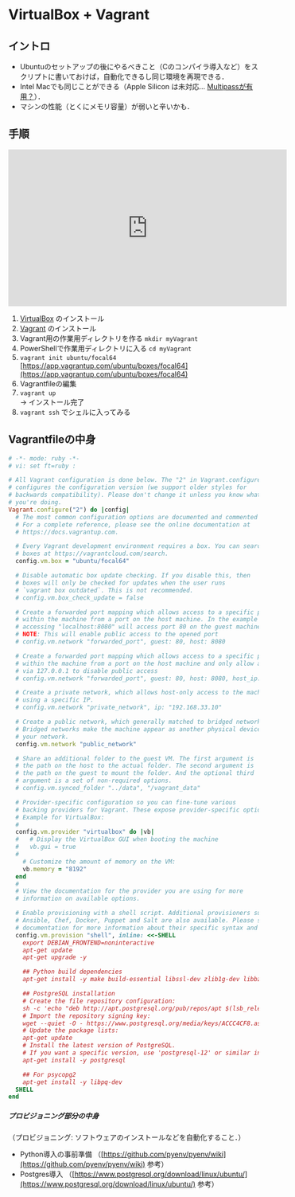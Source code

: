 # VirtualBox + Vagrant

## イントロ


- Ubuntuのセットアップの後にやるべきこと（Cのコンパイラ導入など）をスクリプトに書いておけば，自動化できるし同じ環境を再現できる．
- Intel Macでも同じことができる（Apple Silicon は未対応... [Multipassが有用？](https://b.skmoto3.com/posts/20220126-multipass-first/)）．
- マシンの性能（とくにメモリ容量）が弱いと辛いかも．


## 手順

<p class="ytubevideo"><iframe width="560" height="315" src="https://www.youtube-nocookie.com/embed/8GJrRopkoTc?rel=0" title="YouTube video player" frameborder="0" allow="accelerometer; autoplay; clipboard-write; encrypted-media; gyroscope; picture-in-picture" allowfullscreen></iframe></p>

1. [VirtualBox](https://www.virtualbox.org/) のインストール
2. [Vagrant](https://www.vagrantup.com/) のインストール
4. Vagrant用の作業用ディレクトリを作る `mkdir myVagrant`
5. PowerShellで作業用ディレクトリに入る `cd myVagrant`
6. `vagrant init ubuntu/focal64` [https://app.vagrantup.com/ubuntu/boxes/focal64](https://app.vagrantup.com/ubuntu/boxes/focal64)
7. Vagrantfileの編集
8. `vagrant up`  
    → インストール完了
9. `vagrant ssh` でシェルに入ってみる


## Vagrantfileの中身

```ruby
# -*- mode: ruby -*-
# vi: set ft=ruby :

# All Vagrant configuration is done below. The "2" in Vagrant.configure
# configures the configuration version (we support older styles for
# backwards compatibility). Please don't change it unless you know what
# you're doing.
Vagrant.configure("2") do |config|
  # The most common configuration options are documented and commented below.
  # For a complete reference, please see the online documentation at
  # https://docs.vagrantup.com.

  # Every Vagrant development environment requires a box. You can search for
  # boxes at https://vagrantcloud.com/search.
  config.vm.box = "ubuntu/focal64"

  # Disable automatic box update checking. If you disable this, then
  # boxes will only be checked for updates when the user runs
  # `vagrant box outdated`. This is not recommended.
  # config.vm.box_check_update = false

  # Create a forwarded port mapping which allows access to a specific port
  # within the machine from a port on the host machine. In the example below,
  # accessing "localhost:8080" will access port 80 on the guest machine.
  # NOTE: This will enable public access to the opened port
  # config.vm.network "forwarded_port", guest: 80, host: 8080

  # Create a forwarded port mapping which allows access to a specific port
  # within the machine from a port on the host machine and only allow access
  # via 127.0.0.1 to disable public access
  # config.vm.network "forwarded_port", guest: 80, host: 8080, host_ip: "127.0.0.1"

  # Create a private network, which allows host-only access to the machine
  # using a specific IP.
  # config.vm.network "private_network", ip: "192.168.33.10"

  # Create a public network, which generally matched to bridged network.
  # Bridged networks make the machine appear as another physical device on
  # your network.
  config.vm.network "public_network"

  # Share an additional folder to the guest VM. The first argument is
  # the path on the host to the actual folder. The second argument is
  # the path on the guest to mount the folder. And the optional third
  # argument is a set of non-required options.
  # config.vm.synced_folder "../data", "/vagrant_data"

  # Provider-specific configuration so you can fine-tune various
  # backing providers for Vagrant. These expose provider-specific options.
  # Example for VirtualBox:
  #
  config.vm.provider "virtualbox" do |vb|
  #   # Display the VirtualBox GUI when booting the machine
  #   vb.gui = true
  #
    # Customize the amount of memory on the VM:
    vb.memory = "8192"
  end
  #
  # View the documentation for the provider you are using for more
  # information on available options.

  # Enable provisioning with a shell script. Additional provisioners such as
  # Ansible, Chef, Docker, Puppet and Salt are also available. Please see the
  # documentation for more information about their specific syntax and use.
  config.vm.provision "shell", inline: <<-SHELL
    export DEBIAN_FRONTEND=noninteractive
    apt-get update
    apt-get upgrade -y

    ## Python build dependencies
    apt-get install -y make build-essential libssl-dev zlib1g-dev libbz2-dev libreadline-dev libsqlite3-dev wget curl llvm libncursesw5-dev xz-utils tk-dev libxml2-dev libxmlsec1-dev libffi-dev liblzma-dev

    ## PostgreSQL installation
    # Create the file repository configuration:
    sh -c 'echo "deb http://apt.postgresql.org/pub/repos/apt $(lsb_release -cs)-pgdg main" > /etc/apt/sources.list.d/pgdg.list'
    # Import the repository signing key:
    wget --quiet -O - https://www.postgresql.org/media/keys/ACCC4CF8.asc | sudo apt-key add -
    # Update the package lists:
    apt-get update
    # Install the latest version of PostgreSQL.
    # If you want a specific version, use 'postgresql-12' or similar instead of 'postgresql':
    apt-get install -y postgresql

    ## For psycopg2
    apt-get install -y libpq-dev
  SHELL
end
```

##### プロビジョニング部分の中身
（プロビジョニング: ソフトウェアのインストールなどを自動化すること．）

- Python導入の事前準備 （[https://github.com/pyenv/pyenv/wiki](https://github.com/pyenv/pyenv/wiki) 参考）
- Postgres導入 （[https://www.postgresql.org/download/linux/ubuntu/](https://www.postgresql.org/download/linux/ubuntu/) 参考）
